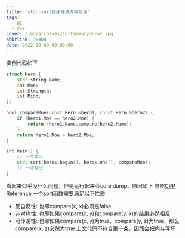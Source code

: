 ```yaml
---
title: 'std::sort排序导致内存错误'
tags:
  - OI
  - C++
cover: /img/archives/sortmemoryerror.jpg
abbrlink: 39408
date: 2022-10-09 00:00:00
---
```

实例代码如下
```C++
struct Hero {
    std::string Name;
    int Moe;
    int Strength;
    int Mind;
};

bool compareMoe(const Hero &hero1, const Hero &hero2) {
    if (hero1.Moe == hero2.Moe) {
        return !hero1.Name.compare(hero2.Name);
    }
    return hero1.Moe > hero2.Moe;
}

int main() {
    // 一片输入
    std::sort(heros.begin(), heros.end(), compareMoe);
    // 一堆输出
}
```

看起来似乎没什么问题，但是运行起来会core dump，原因如下
参照[CPP Reference](https://cplusplus.com/reference/algorithm/sort/)
一个sort函数需要满足以下性质
+ 反自反性: 也即compare(x, x)必须是false
+ 非对称性: 也即如果compare(x, y)和compare(y, x)的结果必然相反
+ 可传递性: 也即如果compare(x, y)为true，compare(y, z)为true，那么compare(x, z)必然为true
上文代码不符合第一条，因而会把内存写坏